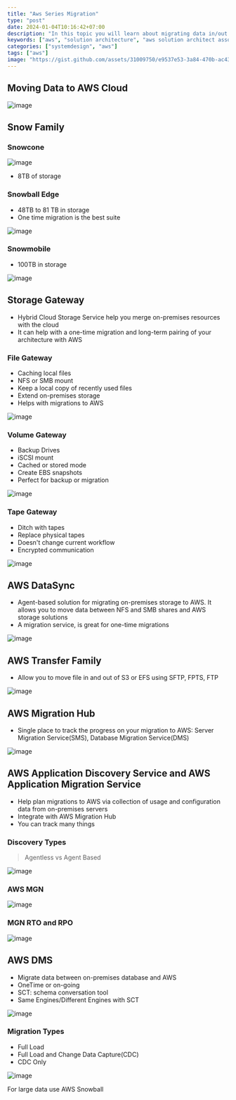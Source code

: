 ```yaml
---
title: "Aws Series Migration"
type: "post"
date: 2024-01-04T10:16:42+07:00
description: "In this topic you will learn about migrating data in/out of AWS"
keywords: ["aws", "solution architecture", "aws solution architect associate"]
categories: ["systemdesign", "aws"]
tags: ["aws"]
image: "https://gist.github.com/assets/31009750/e9537e53-3a84-470b-ac43-5b0bdc6a7e0f"
---
```


## Moving Data to AWS Cloud

![image](https://gist.github.com/assets/31009750/6019d854-da7e-4a53-a9e3-5f668095df55)

## Snow Family

### Snowcone

![image](https://gist.github.com/assets/31009750/a6b36347-236b-4407-8648-a37feb9913db)

- 8TB of storage

### Snowball Edge

- 48TB to 81 TB in storage
- One time migration is the best suite

![image](https://gist.github.com/assets/31009750/760751c0-44d4-440c-ac18-36b6b1997895)

### Snowmobile

- 100TB in storage

![image](https://gist.github.com/assets/31009750/873184d6-49f1-4a95-8bc3-0c37068cedae)

## Storage Gateway

- Hybrid Cloud Storage Service help you merge on-premises resources with the cloud
- It can help with a one-time migration and long-term pairing of your architecture with AWS

### File Gateway

- Caching local files
- NFS or SMB mount
- Keep a local copy of recently used files
- Extend on-premises storage
- Helps with migrations to AWS

![image](https://gist.github.com/assets/31009750/796cbe99-f8fb-4d7b-afbe-54bd4968d07d)

### Volume Gateway

- Backup Drives
- iSCSI mount
- Cached or stored mode
- Create EBS snapshots
- Perfect for backup or migration

![image](https://gist.github.com/assets/31009750/301b2ab5-a341-4610-b85f-53bd6401f797)

### Tape Gateway

- Ditch with tapes
- Replace physical tapes
- Doesn't change current workflow
- Encrypted communication

![image](https://gist.github.com/assets/31009750/f6600b24-af07-4d6b-95b4-a5c31c579ef5)

## AWS DataSync

- Agent-based solution for migrating on-premises storage to AWS. It allows you to move data between NFS and SMB shares and AWS storage solutions
- A migration service, is great for one-time migrations

![image](https://gist.github.com/assets/31009750/8a47c4e9-ca9d-4b9b-82c2-430c433d1c30)

## AWS Transfer Family

- Allow you to move file in and out of S3 or EFS using SFTP, FPTS, FTP

![image](https://gist.github.com/assets/31009750/81fc1547-23cc-4961-ad67-e6dc104ef41c)

## AWS Migration Hub

- Single place to track the progress on your migration to AWS: Server Migration Service(SMS), Database Migration Service(DMS)

![image](https://gist.github.com/assets/31009750/f9fd7e2f-06f5-4379-9313-1de7683d84ae)

## AWS Application Discovery Service and AWS Application Migration Service

- Help plan migrations to AWS via collection of usage and configuration data from on-premises servers
- Integrate with AWS Migration Hub
- You can track many things

### Discovery Types

> Agentless vs Agent Based

![image](https://gist.github.com/assets/31009750/ffe06d24-207b-49c4-a9ed-2dab2e23d56e)

### AWS MGN

![image](https://gist.github.com/assets/31009750/a25b54e8-ef33-4e41-b715-cc1343961350)

### MGN RTO and RPO

![image](https://gist.github.com/assets/31009750/3a49236b-a842-4705-86ce-1cd3fffc6d54)

## AWS DMS

- Migrate data between on-premises database and AWS
- OneTime or on-going
- SCT: schema conversation tool
- Same Engines/Different Engines with SCT

![image](https://gist.github.com/assets/31009750/1fd93f3a-9c9f-45ea-b8f1-5a1158eb33e6)

### Migration Types

- Full Load
- Full Load and Change Data Capture(CDC)
- CDC Only

![image](https://gist.github.com/assets/31009750/f9341c61-b27f-4f6c-a46e-c197cbd76bf7)

For large data use AWS Snowball

